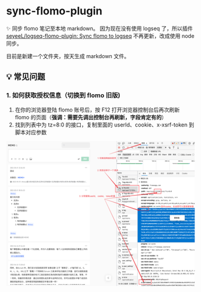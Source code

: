 # sync-flomo-plugin

✨ 同步 flomo 笔记至本地 markdown。
因为现在没有使用 logseq 了，所以插件 [seyeeL/logseq-flomo-plugin: Sync flomo to logseq](https://github.com/seyeeL/logseq-flomo-plugin) 不再更新，改成使用 node 同步。

目前是新建一个文件夹，按天生成 markdown 文件。

## 💡 常见问题

### 1. 如何获取授权信息（切换到 flomo 旧版)

1. 在你的浏览器登陆 flomo 账号后，按 F12 打开浏览器控制台后再次刷新 flomo 的页面（**强调：需要先调出控制台再刷新，字段肯定有的**）
2. 找到列表中为 tz=8:0 的接口，复制里面的 userId、cookie、x-xsrf-token 到脚本对应参数

![image](assets/getCookie.png)
